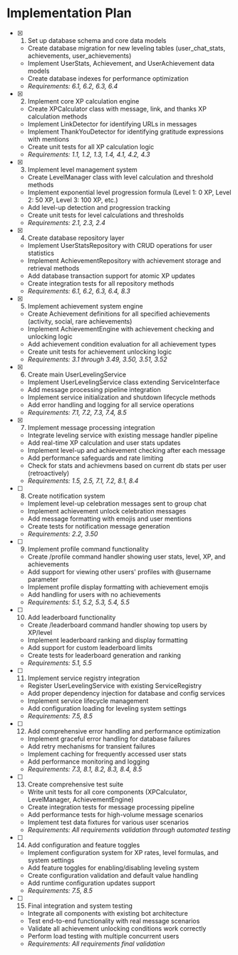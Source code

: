 # Implementation Plan

- [x] 1. Set up database schema and core data models

  - Create database migration for new leveling tables (user_chat_stats, achievements, user_achievements)
  - Implement UserStats, Achievement, and UserAchievement data models
  - Create database indexes for performance optimization
  - _Requirements: 6.1, 6.2, 6.3, 6.4_

- [x] 2. Implement core XP calculation engine

  - Create XPCalculator class with message, link, and thanks XP calculation methods
  - Implement LinkDetector for identifying URLs in messages
  - Implement ThankYouDetector for identifying gratitude expressions with mentions
  - Create unit tests for all XP calculation logic
  - _Requirements: 1.1, 1.2, 1.3, 1.4, 4.1, 4.2, 4.3_

- [x] 3. Implement level management system

  - Create LevelManager class with level calculation and threshold methods
  - Implement exponential level progression formula (Level 1: 0 XP, Level 2: 50 XP, Level 3: 100 XP, etc.)
  - Add level-up detection and progression tracking
  - Create unit tests for level calculations and thresholds
  - _Requirements: 2.1, 2.3, 2.4_

- [x] 4. Create database repository layer

  - Implement UserStatsRepository with CRUD operations for user statistics
  - Implement AchievementRepository with achievement storage and retrieval methods
  - Add database transaction support for atomic XP updates
  - Create integration tests for all repository methods
  - _Requirements: 6.1, 6.2, 6.3, 6.4, 8.3_

- [x] 5. Implement achievement system engine

  - Create Achievement definitions for all specified achievements (activity, social, rare achievements)
  - Implement AchievementEngine with achievement checking and unlocking logic
  - Add achievement condition evaluation for all achievement types
  - Create unit tests for achievement unlocking logic
  - _Requirements: 3.1 through 3.49, 3.50, 3.51, 3.52_

- [x] 6. Create main UserLevelingService

  - Implement UserLevelingService class extending ServiceInterface
  - Add message processing pipeline integration
  - Implement service initialization and shutdown lifecycle methods
  - Add error handling and logging for all service operations
  - _Requirements: 7.1, 7.2, 7.3, 7.4, 8.5_

- [x] 7. Implement message processing integration

  - Integrate leveling service with existing message handler pipeline
  - Add real-time XP calculation and user stats updates
  - Implement level-up and achievement checking after each message
  - Add performance safeguards and rate limiting
  - Check for stats and achievmens based on current db stats per user (retroactively)
  - _Requirements: 1.5, 2.5, 7.1, 7.2, 8.1, 8.4_

- [ ] 8. Create notification system

  - Implement level-up celebration messages sent to group chat
  - Implement achievement unlock celebration messages
  - Add message formatting with emojis and user mentions
  - Create tests for notification message generation
  - _Requirements: 2.2, 3.50_

- [ ] 9. Implement profile command functionality

  - Create /profile command handler showing user stats, level, XP, and achievements
  - Add support for viewing other users' profiles with @username parameter
  - Implement profile display formatting with achievement emojis
  - Add handling for users with no achievements
  - _Requirements: 5.1, 5.2, 5.3, 5.4, 5.5_

- [ ] 10. Add leaderboard functionality

  - Create /leaderboard command handler showing top users by XP/level
  - Implement leaderboard ranking and display formatting
  - Add support for custom leaderboard limits
  - Create tests for leaderboard generation and ranking
  - _Requirements: 5.1, 5.5_

- [ ] 11. Implement service registry integration

  - Register UserLevelingService with existing ServiceRegistry
  - Add proper dependency injection for database and config services
  - Implement service lifecycle management
  - Add configuration loading for leveling system settings
  - _Requirements: 7.5, 8.5_

- [ ] 12. Add comprehensive error handling and performance optimization

  - Implement graceful error handling for database failures
  - Add retry mechanisms for transient failures
  - Implement caching for frequently accessed user stats
  - Add performance monitoring and logging
  - _Requirements: 7.3, 8.1, 8.2, 8.3, 8.4, 8.5_

- [ ] 13. Create comprehensive test suite

  - Write unit tests for all core components (XPCalculator, LevelManager, AchievementEngine)
  - Create integration tests for message processing pipeline
  - Add performance tests for high-volume message scenarios
  - Implement test data fixtures for various user scenarios
  - _Requirements: All requirements validation through automated testing_

- [ ] 14. Add configuration and feature toggles

  - Implement configuration system for XP rates, level formulas, and system settings
  - Add feature toggles for enabling/disabling leveling system
  - Create configuration validation and default value handling
  - Add runtime configuration updates support
  - _Requirements: 7.5, 8.5_

- [ ] 15. Final integration and system testing
  - Integrate all components with existing bot architecture
  - Test end-to-end functionality with real message scenarios
  - Validate all achievement unlocking conditions work correctly
  - Perform load testing with multiple concurrent users
  - _Requirements: All requirements final validation_
